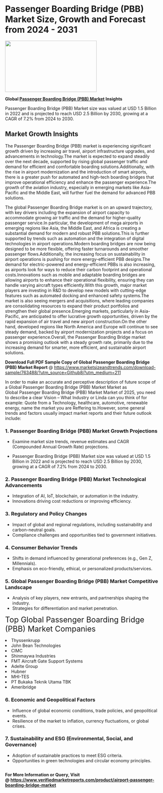 <H1>Passenger Boarding Bridge (PBB) Market Size, Growth and Forecast from 2024 - 2031</H1><img class="aligncenter size-medium wp-image-584254" src="https://thirdeyenews.in/wp-content/uploads/2024/09/Global-Market-Research-300x168.jpeg" alt="" width="300" height="168" /><p><strong>Global&nbsp;<a href="https://www.marketsizeandtrends.com/download-sample/763488/?utm_source=Github8j?utm_medium=211">Passenger Boarding Bridge (PBB) Market</a> Insights</strong></p><p>Passenger Boarding Bridge (PBB) Market size was valued at USD 1.5 Billion in 2022 and is projected to reach USD 2.5 Billion by 2030, growing at a CAGR of 7.2% from 2024 to 2030.</p><p><h2>Market Growth Insights</h2> <p>The Passenger Boarding Bridge (PBB) market is experiencing significant growth driven by increasing air travel, airport infrastructure upgrades, and advancements in technology.The market is expected to expand steadily over the next decade, supported by rising global passenger traffic and demand for efficient and comfortable boarding solutions.Additionally, with the rise in airport modernization and the introduction of smart airports, there is a greater push for automated and high-tech boarding bridges that improve operational efficiency and enhance the passenger experience.The growth of the aviation industry, especially in emerging markets like Asia-Pacific and the Middle East, will further fuel the demand for advanced PBB solutions.</p> <p>The global Passenger Boarding Bridge market is on an upward trajectory, with key drivers including the expansion of airport capacity to accommodate growing air traffic and the demand for higher-quality passenger service.In particular, the development of mega airports in emerging regions like Asia, the Middle East, and Africa is creating a substantial demand for modern and robust PBB solutions.This is further supported by trends such as automation and the integration of digital technologies in airport operations.Modern boarding bridges are now being designed to be more flexible, offering faster turnarounds and smoother passenger flows.Additionally, the increasing focus on sustainability in airport operations is pushing for more energy-efficient PBB designs.The demand for electric-powered and energy-efficient PBBs is also increasing, as airports look for ways to reduce their carbon footprint and operational costs.Innovations such as mobile and adaptable boarding bridges are allowing airports to enhance their operational flexibility, ensuring they can handle varying aircraft types efficiently.With this growth, major market players are investing in R&D to develop new models with cutting-edge features such as automated docking and enhanced safety systems.The market is also seeing mergers and acquisitions, where leading companies are consolidating resources to expand their product portfolios and strengthen their global presence.Emerging markets, particularly in Asia-Pacific, are anticipated to offer lucrative growth opportunities, driven by the rapid expansion of air travel and new airport construction.On the other hand, developed regions like North America and Europe will continue to see steady demand, backed by airport modernization projects and a focus on passenger experience.Overall, the Passenger Boarding Bridge market shows a promising outlook with a steady growth rate, primarily due to the increasing demand for smarter, more efficient, and sustainable airport solutions.</p> <p><span class=""><strong>Download Full PDF Sample Copy of Global Passenger Boarding Bridge (PBB) Market Report</strong> @ <a href="https://www.marketsizeandtrends.com/download-sample/763488/?utm_source=Github8j?utm_medium=211" target="_blank">https://www.marketsizeandtrends.com/download-sample/763488/?utm_source=Github8j?utm_medium=211</a></span></p><p>In order to make an accurate and perceptive description of future scope of a Global&nbsp;Passenger Boarding Bridge (PBB) Market Market as Global&nbsp;Passenger Boarding Bridge (PBB) Market Market of 2025, you need to describe a clear Vision &ndash; What Industry or Linda can you think of for example: Quote from a Technology, healthcare, automotive, renewable energy, name the market you are Reffering to.However, some general trends and factors usually impact market reports and their future outlook include:</p><h3>1.&nbsp;<strong>Passenger Boarding Bridge (PBB) Market Growth Projections</strong></h3><ul><li>Examine market size trends, revenue estimates and CAGR (Compounded Annual Growth Rate) projections.</li><li><p>Passenger Boarding Bridge (PBB) Market size was valued at USD 1.5 Billion in 2022 and is projected to reach USD 2.5 Billion by 2030, growing at a CAGR of 7.2% from 2024 to 2030.</p></li></ul><h3>2.&nbsp;<strong>Passenger Boarding Bridge (PBB) Market Technological Advancements</strong></h3><ul><li>Integration of AI, IoT, blockchain, or automation in the industry.</li><li>Innovations driving cost reductions or improving efficiency.</li></ul><h3>3.&nbsp;<strong>Regulatory and Policy Changes</strong></h3><ul><li>Impact of global and regional regulations, including sustainability and carbon-neutral goals.</li><li>Compliance challenges and opportunities tied to government initiatives.</li></ul><h3>4.&nbsp;<strong>Consumer Behavior Trends</strong></h3><ul><li>Shifts in demand influenced by generational preferences (e.g., Gen Z, Millennials).</li><li>Emphasis on eco-friendly, ethical, or personalized products/services.</li></ul><h3>5.&nbsp;<strong>Global Passenger Boarding Bridge (PBB) Market Competitive Landscape</strong></h3><ul><li>Analysis of key players, new entrants, and partnerships shaping the industry.</li><li>Strategies for differentiation and market penetration.</li></ul><p data-pm-slice="1 1 []"><span style="color: inherit; font-family: inherit; font-size: 25px;">Top Global Passenger Boarding Bridge (PBB) Market Companies</span></p><div class="" data-test-id=""><p><li>Thyssenkrupp</li><li> John Bean Technologies</li><li> CIMC</li><li> Shinmaywa Industries</li><li> FMT Aircraft Gate Support Systems</li><li> Adelte Group</li><li> Hubner</li><li> MHI-TES</li><li> PT Bukaka Teknik Utama TBK</li><li> Ameribridge</li></p></div><h3>6.&nbsp;<strong>Economic and Geopolitical Factors</strong></h3><ul><li>Influence of global economic conditions, trade policies, and geopolitical events.</li><li>Resilience of the market to inflation, currency fluctuations, or global crises.</li></ul><h3>7.&nbsp;<strong>Sustainability and ESG (Environmental, Social, and Governance)</strong></h3><ul><li>Adoption of sustainable practices to meet ESG criteria.</li><li>Opportunities in green technologies and circular economy principles.</li></ul><h2><strong style="font-size: 14px;">For More Information or Query, Visit @&nbsp;</strong><a style="background-color: #ffffff; font-size: 14px;" href="https://www.marketsizeandtrends.com/report/passenger-boarding-bridge-pbb-market/" target="_blank">https://www.verifiedmarketreports.com/product/airport-passenger-boarding-bridge-market</a></h2>